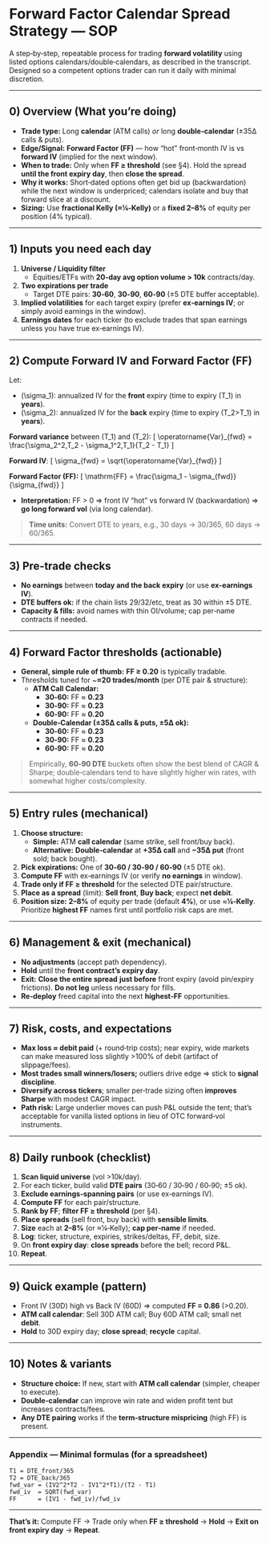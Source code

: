 # Forward Factor Calendar Spread Strategy — SOP

A step‑by‑step, repeatable process for trading **forward volatility** using listed options calendars/double‑calendars, as described in the transcript. Designed so a competent options trader can run it daily with minimal discretion.

---

## 0) Overview (What you’re doing)
- **Trade type:** Long **calendar** (ATM calls) *or* long **double‑calendar** (±35Δ calls & puts).
- **Edge/Signal:** **Forward Factor (FF)** — how “hot” front‑month IV is vs **forward IV** (implied for the next window).
- **When to trade:** Only when **FF ≥ threshold** (see §4). Hold the spread **until the front expiry day**, then **close the spread**.
- **Why it works:** Short‑dated options often get bid up (backwardation) while the next window is underpriced; calendars isolate and buy that forward slice at a discount.
- **Sizing:** Use **fractional Kelly (≈¼‑Kelly)** or a **fixed 2–8%** of equity per position (4% typical).

---

## 1) Inputs you need each day
1. **Universe / Liquidity filter**
   - Equities/ETFs with **20‑day avg option volume > 10k** contracts/day.
2. **Two expirations per trade**
   - Target DTE pairs: **30‑60**, **30‑90**, **60‑90** (±5 DTE buffer acceptable).
3. **Implied volatilities** for each target expiry (prefer **ex‑earnings IV**; or simply avoid earnings in the window).
4. **Earnings dates** for each ticker (to exclude trades that span earnings unless you have true ex‑earnings IV).

---

## 2) Compute Forward IV and Forward Factor (FF)
Let:
- \(\sigma_1\): annualized IV for the **front** expiry (time to expiry \(T_1\) in **years**).
- \(\sigma_2\): annualized IV for the **back** expiry (time to expiry \(T_2>T_1\) in **years**).

**Forward variance** between \(T_1\) and \(T_2\):
\[
\operatorname{Var}_{fwd} = \frac{\sigma_2^2\,T_2 - \sigma_1^2\,T_1}{T_2 - T_1}
\]

**Forward IV**:
\[
\sigma_{fwd} = \sqrt{\operatorname{Var}_{fwd}}
\]

**Forward Factor (FF):**
\[
\mathrm{FF} = \frac{\sigma_1 - \sigma_{fwd}}{\sigma_{fwd}}
\]
- **Interpretation:** FF > 0 ⇒ front IV “hot” vs forward IV (backwardation) ⇒ **go long forward vol** (via long calendar).

> **Time units:** Convert DTE to years, e.g., 30 days → 30/365, 60 days → 60/365.

---

## 3) Pre‑trade checks
- **No earnings** between **today and the back expiry** (or use **ex‑earnings IV**).
- **DTE buffers ok:** if the chain lists 29/32/etc, treat as 30 within ±5 DTE.
- **Capacity & fills:** avoid names with thin OI/volume; cap per‑name contracts if needed.

---

## 4) Forward Factor thresholds (actionable)
- **General, simple rule of thumb:** **FF ≥ 0.20** is typically tradable.
- Thresholds tuned for ~**≈20 trades/month** (per DTE pair & structure):
  - **ATM Call Calendar:** 
    - **30‑60:** FF ≈ **0.23**
    - **30‑90:** FF ≈ **0.23**
    - **60‑90:** FF ≈ **0.20**
  - **Double‑Calendar (±35Δ calls & puts, ±5Δ ok):**
    - **30‑60:** FF ≈ **0.23**
    - **30‑90:** FF ≈ **0.23**
    - **60‑90:** FF ≈ **0.20**

> Empirically, **60‑90 DTE** buckets often show the best blend of CAGR & Sharpe; double‑calendars tend to have slightly higher win rates, with somewhat higher costs/complexity.

---

## 5) Entry rules (mechanical)
1. **Choose structure:**
   - **Simple:** ATM **call calendar** (same strike, sell front/buy back).
   - **Alternative:** **Double‑calendar** at **+35Δ call** and **−35Δ put** (front sold; back bought).
2. **Pick expirations:** One of **30‑60 / 30‑90 / 60‑90** (±5 DTE ok).
3. **Compute FF** with ex‑earnings IV (or verify **no earnings** in window).
4. **Trade only if FF ≥ threshold** for the selected DTE pair/structure.
5. **Place as a spread** (limit): **Sell front**, **Buy back**; expect **net debit**.
6. **Position size:** **2–8%** of equity per trade (default **4%**), or use ≈**¼‑Kelly**. Prioritize **highest FF** names first until portfolio risk caps are met.

---

## 6) Management & exit (mechanical)
- **No adjustments** (accept path dependency).
- **Hold** until the **front contract’s expiry day**.
- **Exit:** **Close the entire spread** **just before** front expiry (avoid pin/expiry frictions). **Do not leg** unless necessary for fills.
- **Re‑deploy** freed capital into the next **highest‑FF** opportunities.

---

## 7) Risk, costs, and expectations
- **Max loss ≈ debit paid** (+ round‑trip costs); near expiry, wide markets can make measured loss slightly >100% of debit (artifact of slippage/fees).
- **Most trades small winners/losers;** outliers drive edge ⇒ stick to **signal discipline**.
- **Diversify across tickers**; smaller per‑trade sizing often **improves Sharpe** with modest CAGR impact.
- **Path risk:** Large underlier moves can push P&L outside the tent; that’s acceptable for vanilla listed options in lieu of OTC forward‑vol instruments.

---

## 8) Daily runbook (checklist)
1. **Scan liquid universe** (vol >10k/day).  
2. For each ticker, build valid **DTE pairs** (30‑60 / 30‑90 / 60‑90; ±5 ok).  
3. **Exclude earnings‑spanning pairs** (or use ex‑earnings IV).  
4. **Compute FF** for each pair/structure.  
5. **Rank by FF**; **filter FF ≥ threshold** (per §4).  
6. **Place spreads** (sell front, buy back) with **sensible limits**.  
7. **Size** each at **2–8%** (or ≈¼‑Kelly); **cap per‑name** if needed.  
8. **Log**: ticker, structure, expiries, strikes/deltas, FF, debit, size.  
9. On **front expiry day**: **close spreads** before the bell; record P&L.  
10. **Repeat**.

---

## 9) Quick example (pattern)
- Front IV (30D) high vs Back IV (60D) ⇒ computed **FF = 0.86** (>0.20).  
- **ATM call calendar**: Sell 30D ATM call; Buy 60D ATM call; small net **debit**.  
- **Hold** to 30D expiry day; **close spread**; **recycle** capital.

---

## 10) Notes & variants
- **Structure choice:** If new, start with **ATM call calendar** (simpler, cheaper to execute).  
- **Double‑calendar** can improve win rate and widen profit tent but increases contracts/fees.  
- **Any DTE pairing** works if the **term‑structure mispricing** (high FF) is present.

---

### Appendix — Minimal formulas (for a spreadsheet)
```
T1 = DTE_front/365
T2 = DTE_back/365
fwd_var = (IV2^2*T2 - IV1^2*T1)/(T2 - T1)
fwd_iv  = SQRT(fwd_var)
FF      = (IV1 - fwd_iv)/fwd_iv
```

---

**That’s it:** Compute FF → Trade only when **FF ≥ threshold** → **Hold** → **Exit on front expiry day** → **Repeat**.
